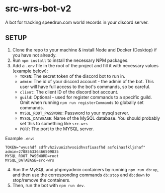 # src-wrs-bot-v2
A bot for tracking speedrun.com world records in your discord server.


## SETUP
1. Clone the repo to your machine & install Node and Docker (Desktop) if you have not already.
2. Run `npm install` to install the necessary NPM packages.
3. Add a `.env` file in the root of the project and fill it with necessary values (example below):
   - `TOKEN`: The secret token of the discord bot to run in.
   - `admin`: The id of your discord account - the admin of the bot. This user will have full access to the bot's commands, so be careful.
   - `client`: The client ID of the discord bot account.
   - `guild`: Optional - used for register commands to a specific guild. Omit when running `npm run registerCommands` to globally set commands.
   - `MYSQL_ROOT_PASSWORD`: Password to your mysql server.
   - `MYSQL_DATABASE`: Name of the MySQL database. You should probably set this to something like `src-wrs`
   - `PORT`: The port to the MYSQL server.

Example `.env`:
```env
TOKEN="wyushdf sdfhvhzivuoizhvsoidhvsfiuasfhd asfoihasfkljshaf"
admin=270856336466509835
MYSQL_ROOT_PASSWORD=root
MYSQL_DATABASE=src-wrs
```
4. Run the MySQL and phpmyadmin containers by running `npm run db:up`, and then use the corresponding commands `db:stop` and `db:down` to stop/remove the containers.
5. Then, run the bot with `npm run dev`.